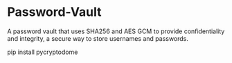 # Password-Vault

A password vault that uses SHA256 and AES GCM to provide confidentiality and integrity, a secure way to store usernames and passwords.

pip install pycryptodome

